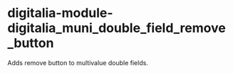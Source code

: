 # digitalia-module-digitalia_muni_double_field_remove_button
Adds remove button to multivalue double fields.
